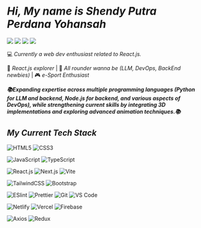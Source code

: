 # _**Hi, My name is Shendy Putra Perdana Yohansah**_

[![](https://img.shields.io/badge/-@shendyppy-%23962fbf?style=flat-square&logo=instagram&logoColor=ffffff)](https://instagram.com/shendyppy)
[![](https://img.shields.io/badge/-@shendyppy-%23181717?style=flat-square&logo=github)](https://github.com/shendyppy/)
[![](https://img.shields.io/badge/-@shendyppy-%230A66C2?style=flat-square&logo=INSPIRE&logoColor=ffffff)](https://www.linkedin.com/in/shendyppy/)
[![](https://img.shields.io/website?color=0ab9e6&style=flat-square&up_message=shendyppy.vercel.app&url=https%3A%2F%2Fshendy.vercel.app)](https://shendyppy.vercel.app)

:computer: _Currently a web dev enthusiast related to React.js._

🖖 _React.js explorer_ | 📖 _All rounder wanna be (LLM, DevOps, BackEnd newbies)_ | 🎮 _e-Sport Enthusiast_

_**📚Expanding expertise across multiple programming languages (Python for LLM and backend, Node.js for backend, and various aspects of DevOps), while strengthening current skills by integrating 3D implementations and exploring advanced animation techniques.📚**_


## _My Current Tech Stack_

![HTML5](https://img.shields.io/badge/-HTML5-%23E44D27?style=flat-square&logo=html5&logoColor=ffffff)
![CSS3](https://img.shields.io/badge/-CSS3-%231572B6?style=flat-square&logo=css3)

![JavaScript](https://img.shields.io/badge/-JavaScript-%23F7DF1C?style=flat-square&logo=javascript&logoColor=000000&labelColor=%23F7DF1C&color=%23FFCE5A)
![TypeScript](https://img.shields.io/badge/-TypeScript-007ACC?style=flat-square&logo=typescript&logoColor=white)

![React.js](https://img.shields.io/badge/-React.js-%23282C34?style=flat-square&logo=react)
![Next.js](https://img.shields.io/badge/-Next.js-%23000000?style=flat-square&logo=nextdotjs)
![Vite](https://img.shields.io/badge/-Vite-%23646CFF?style=flat-square&logo=vite&logoColor=ffffff)

![TailwindCSS](https://img.shields.io/badge/-TailwindCSS-%231a202c?style=flat-square&logo=tailwind-css)
![Bootstrap](https://img.shields.io/badge/-Bootstrap-%23FFFFFF?style=flat-square&logo=bootstrap&logoColor=%237952B3)

![ESlint](https://img.shields.io/badge/-ESLint-%234B32C3?style=flat-square&logo=eslint)
![Prettier](https://img.shields.io/badge/-Prettier-%23F7B93E?style=flat-square&logo=prettier&logoColor=ffffff)
![Git](https://img.shields.io/badge/-Git-%23F05032?style=flat-square&logo=git&logoColor=%23ffffff)
![VS Code](https://img.shields.io/badge/-VSCode-%23007ACC?style=flat-square&logo=visual-studio-code)

![Netlify](https://img.shields.io/badge/-Netlify-%2300C7B7?style=flat-square&logo=netlify&logoColor=ffffff)
![Vercel](https://img.shields.io/badge/-Vercel-%23ffffff?style=flat-square&logo=vercel&logoColor=000000)
![Firebase](https://img.shields.io/badge/-Firebase-%23F7DF1E?style=flat-square&logo=firebase&logoColor=%23DD2C00)

![Axios](https://img.shields.io/badge/-Axios-%235A29E4?style=flat-square&logo=axios&logoColor=ffffff)
![Redux](https://img.shields.io/badge/-Redux-%23764ABC?style=flat-square&logo=redux&logoColor=000000)
